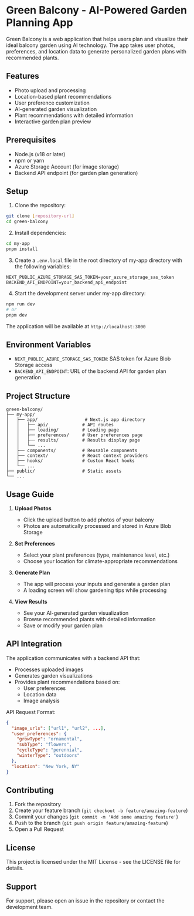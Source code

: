 # Green Balcony - AI-Powered Garden Planning App

Green Balcony is a web application that helps users plan and visualize their ideal balcony garden using AI technology. The app takes user photos, preferences, and location data to generate personalized garden plans with recommended plants.

## Features

- Photo upload and processing
- Location-based plant recommendations
- User preference customization
- AI-generated garden visualization
- Plant recommendations with detailed information
- Interactive garden plan preview

## Prerequisites

- Node.js (v18 or later)
- npm or yarn
- Azure Storage Account (for image storage)
- Backend API endpoint (for garden plan generation)

## Setup

1. Clone the repository:
```bash
git clone [repository-url]
cd green-balcony
```

2. Install dependencies:
```bash
cd my-app
pnpm install
```

3. Create a `.env.local` file in the root directory of my-app directory with the following variables:
```env
NEXT_PUBLIC_AZURE_STORAGE_SAS_TOKEN=your_azure_storage_sas_token
BACKEND_API_ENDPOINT=your_backend_api_endpoint
```

4. Start the development server under my-app directory:
```bash
npm run dev
# or
pnpm dev
```

The application will be available at `http://localhost:3000`

## Environment Variables

- `NEXT_PUBLIC_AZURE_STORAGE_SAS_TOKEN`: SAS token for Azure Blob Storage access
- `BACKEND_API_ENDPOINT`: URL of the backend API for garden plan generation

## Project Structure

```
green-balcony/
├── my-app/
│   ├── app/                  # Next.js app directory
│   │   ├── api/             # API routes
│   │   ├── loading/         # Loading page
│   │   ├── preferences/     # User preferences page
│   │   ├── results/         # Results display page
│   │   └── ...
│   ├── components/          # Reusable components
│   ├── context/             # React context providers
│   ├── hooks/               # Custom React hooks
│   └── ...
├── public/                  # Static assets
└── ...
```

## Usage Guide

1. **Upload Photos**
   - Click the upload button to add photos of your balcony
   - Photos are automatically processed and stored in Azure Blob Storage

2. **Set Preferences**
   - Select your plant preferences (type, maintenance level, etc.)
   - Choose your location for climate-appropriate recommendations

3. **Generate Plan**
   - The app will process your inputs and generate a garden plan
   - A loading screen will show gardening tips while processing

4. **View Results**
   - See your AI-generated garden visualization
   - Browse recommended plants with detailed information
   - Save or modify your garden plan

## API Integration

The application communicates with a backend API that:
- Processes uploaded images
- Generates garden visualizations
- Provides plant recommendations based on:
  - User preferences
  - Location data
  - Image analysis

API Request Format:
```json
{
  "image_urls": ["url1", "url2", ...],
  "user_preferences": {
    "growType": "ornamental",
    "subType": "flowers",
    "cycleType": "perennial",
    "winterType": "outdoors"
  },
  "location": "New York, NY"
}
```

## Contributing

1. Fork the repository
2. Create your feature branch (`git checkout -b feature/amazing-feature`)
3. Commit your changes (`git commit -m 'Add some amazing feature'`)
4. Push to the branch (`git push origin feature/amazing-feature`)
5. Open a Pull Request

## License

This project is licensed under the MIT License - see the LICENSE file for details.

## Support

For support, please open an issue in the repository or contact the development team.